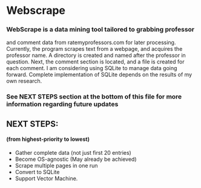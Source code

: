 # Webscrape

### WebScrape is a data mining tool tailored to grabbing professor 
and comment data from ratemyprofessors.com for later processing.
Currently, the program scrapes text from a webpage, and acquires
the professor name. A directory is created and named after the 
professor in question. Next, the comment section is located, and a file is created for each
comment. 
I am considering using SQLite to manage data going forward. Complete implementation of SQLite
depends on the results of my own research. 

### See NEXT STEPS section at the bottom of this file for more information regarding future updates

## NEXT STEPS: 
#### (from highest-priority to lowest)
* Gather complete data (not just first 20 entries) 
* Become OS-agnostic (May already be achieved)
* Scrape multiple pages in one run
* Convert to SQLite
* Support Vector Machine.
